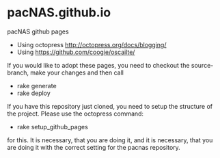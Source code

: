 pacNAS.github.io
================

pacNAS github pages

* Using octopress http://octopress.org/docs/blogging/
* Using https://github.com/coogie/oscailte/

If you would like to adopt these pages, you need to checkout the source-branch,
make your changes and then call

* rake generate
* rake deploy

If you have this repository just cloned, you need to setup the structure of the 
project. Please use the octopress command:

* rake setup_github_pages

for this. It is necessary, that you are doing it, and it is necessary, that you are
doing it with the correct setting for the pacnas repository.